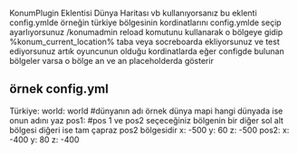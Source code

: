 KonumPlugin Eklentisi Dünya Haritası vb kullanıyorsanız bu eklenti config.ymlde örneğin türkiye bölgesinin kordinatlarını config.ymlde seçip ayarlıyorsunuz /konumadmin reload komutunu kullanarak o bölgeye gidip %konum_current_location% taba veya socreboarda ekliyorsunuz 
ve test ediyorsunuz artık oyuncunun olduğu kordinatlarda eğer configde bulunan bölgeler varsa o bölge an ve an placeholderda gösterir

 örnek config.yml
 - 
  Türkiye:
    world: world #dünyanın adı örnek dünya mapi hangi dünyada ise onun adını yaz
    pos1: #pos 1 ve pos2 seçeceğiniz bölgenin bir diğer sol alt bölgesi diğeri ise tam çapraz pos2 bölgesidir
      x: -500
      y: 60
      z: -500
    pos2:
      x: -400
      y: 80
      z: -400
